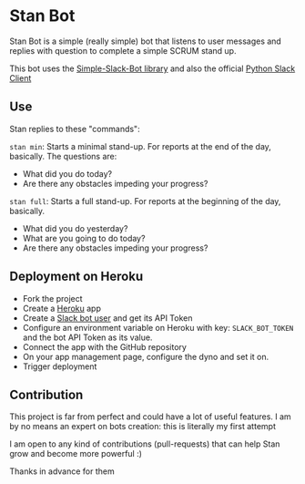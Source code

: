 # Stan Bot

Stan Bot is a simple (really simple) bot that listens to user messages and replies with question to complete a simple SCRUM stand up.

This bot uses the [Simple-Slack-Bot library](https://github.com/GregHilston/Simple-Slack-Bot) and also the official [Python Slack Client](https://github.com/slackapi/python-slackclient)

## Use

Stan replies to these "commands":

`stan min`:
Starts a minimal stand-up. For reports at the end of the day, basically.
The questions are:
* What did you do today?
* Are there any obstacles impeding your progress?

`stan full`:
Starts a full stand-up. For reports at the beginning of the day, basically.
* What did you do yesterday?
* What are you going to do today?
* Are there any obstacles impeding your progress?

## Deployment on Heroku

* Fork the project
* Create a [Heroku](https://dashboard.heroku.com/) app
* Create a [Slack bot user](https://my.slack.com/apps/A0F7YS25R-bots) and get its API Token
* Configure an environment variable on Heroku with key: `SLACK_BOT_TOKEN` and the bot API Token as its value.
* Connect the app with the GitHub repository
* On your app management page, configure the dyno and set it on.
* Trigger deployment

## Contribution

This project is far from perfect and could have a lot of useful features. I am by no means an expert on bots creation: this is literally my first attempt

I am open to any kind of contributions (pull-requests) that can help Stan grow and become more powerful :)

Thanks in advance for them
